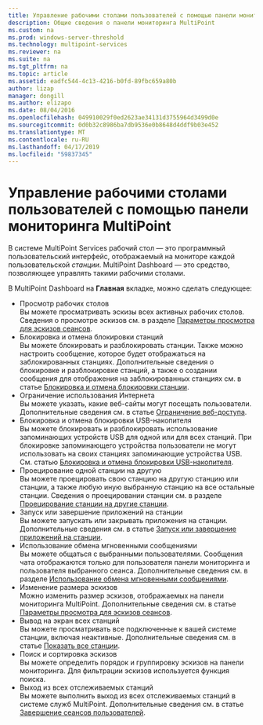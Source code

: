 ```yaml
---
title: Управление рабочими столами пользователей с помощью панели мониторинга MultiPoint
description: Общие сведения о панели мониторинга MultiPoint
ms.custom: na
ms.prod: windows-server-threshold
ms.technology: multipoint-services
ms.reviewer: na
ms.suite: na
ms.tgt_pltfrm: na
ms.topic: article
ms.assetid: eadfc544-4c13-4216-b0fd-89fbc659a80b
author: lizap
manager: dongill
ms.author: elizapo
ms.date: 08/04/2016
ms.openlocfilehash: 049910029f0ed2623ae34131d3755964d3499d0e
ms.sourcegitcommit: 0d0b32c8986ba7db9536e0b8648d4ddf9b03e452
ms.translationtype: MT
ms.contentlocale: ru-RU
ms.lasthandoff: 04/17/2019
ms.locfileid: "59837345"
---
```

# <a name="manage-user-desktops-using-multipoint-dashboard"></a>Управление рабочими столами пользователей с помощью панели мониторинга MultiPoint
В системе MultiPoint Services рабочий стол — это программный пользовательский интерфейс, отображаемый на мониторе каждой пользовательской *станции*. MultiPoint Dashboard — это средство, позволяющее управлять такими рабочими столами.   
  
В MultiPoint Dashboard на **Главная** вкладке, можно сделать следующее:  
  
- Просмотр рабочих столов  
Вы можете просматривать эскизы всех активных рабочих столов. Сведения о просмотре эскизов см. в разделе [Параметры просмотра для эскизов сеансов](View-Options-for-Session-Thumbnails-in-MultiPoint-Dashboard.md).  
- Блокировка и отмена блокировки станций  
Вы можете блокировать и разблокировать станции. Также можно настроить сообщение, которое будет отображаться на заблокированных станциях. Дополнительные сведения о блокировке и разблокировке станций, а также о создании сообщения для отображения на заблокированных станциях см. в статье [Блокировка и отмена блокировки станции](Block-or-Unblock-a-Station.md).  
- Ограничение использования Интернета  
Вы можете указать, какие веб-сайты могут посещать пользователи. Дополнительные сведения см. в статье [Ограничение веб-доступа](Limit-Web-Access.md).  
- Блокировка и отмена блокировки USB-накопителя  
Вы можете блокировать и разблокировать использование запоминающих устройств USB для одной или для всех станций. При блокировке запоминающего устройства пользователи не могут использовать на своих станциях запоминающие устройства USB. См. статью [Блокировка и отмена блокировки USB-накопителя](Block-or-Unblock-USB-Storage.md).  
- Проецирование одной станции на другую  
Вы можете проецировать свою станцию на другую станцию или станции, а также любую иную выбранную станцию на все остальные станции. Сведения о проецировании станции см. в разделе [Проецирование станции на другие станции](Project-a-Station-to-Other-Stations.md).  
- Запуск или завершение приложений на станции  
Вы можете запускать или закрывать приложения на станции. Дополнительные сведения см. в статье [Запуск или завершение приложений на станции](Launch-or-Close-Applications-on-a-Station.md).  
- Использование обмена мгновенными сообщениями  
Вы можете общаться с выбранными пользователями. Сообщения чата отображаются только для пользователя панели мониторинга и пользователя выбранного сеанса. Дополнительные сведения см. в разделе [Использование обмена мгновенными сообщениями](Use-IM.md).  
- Изменение размера эскизов  
Можно изменить размер эскизов, отображаемых на панели мониторинга MultiPoint. Дополнительные сведения см. в статье [Параметры просмотра для эскизов сеансов](View-Options-for-Session-Thumbnails-in-MultiPoint-Dashboard.md).
- Вывод на экран всех станций  
Вы можете просматривать все подключенные к вашей системе станции, включая неактивные. Дополнительные сведения см. в статье [Показать все станции](Show-All-Stations.md).  
- Поиск и сортировка эскизов  
Вы можете определить порядок и группировку эскизов на панели мониторинга. Для фильтрации эскизов используется функция поиска.  
- Выход из всех отслеживаемых станций  
Вы можете выполнить выход из всех отслеживаемых станций в системе служб MultiPoint. Дополнительные сведения см. в статье [Завершение сеансов пользователей](Log-Off-User-Sessions.md).